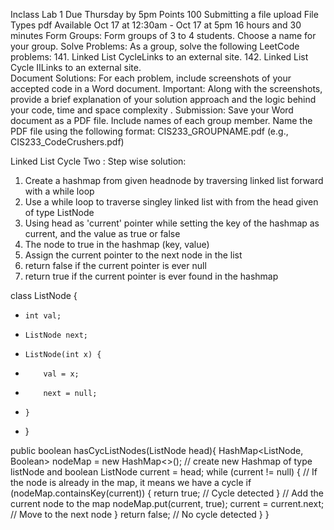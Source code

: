 Inclass Lab 1
Due Thursday by 5pm Points 100 Submitting a file upload File Types pdf Available Oct 17 at 12:30am - Oct 17 at 5pm 16 hours and 30 minutes
Form Groups: Form groups of 3 to 4 students. Choose a name for your group.
Solve Problems: As a group, solve the following LeetCode problems:
141. Linked List CycleLinks to an external site.
142. Linked List Cycle IILinks to an external site.  
Document Solutions:
For each problem, include screenshots of your accepted code in a Word document.
Important: Along with the screenshots, provide a brief explanation of your solution approach and the logic behind your code, time and space complexity .
Submission:
Save your Word document as a PDF file. Include names of each group member.
Name the PDF file using the following format: CIS233_GROUPNAME.pdf (e.g., CIS233_CodeCrushers.pdf)


Linked List Cycle Two : 
Step wise solution:
1. Create a hashmap from given headnode by traversing linked list forward with a while loop
2. Use a while loop to traverse singley linked list with from the head given of type ListNode
3. Using head as 'current' pointer while setting the key of the hashmap as current, and the value as true or false 
4. The node to true in the hashmap (key, value)
3. Assign the current pointer to the next node in the list
4. return false if the current pointer is ever null
5. return true if the current pointer is ever found in the hashmap


class ListNode {
 *     int val;
 *     ListNode next;
 *     ListNode(int x) {
 *         val = x;
 *         next = null;
 *     }
 * }

public boolean hasCycListNodes(ListNode head){
    HashMap<ListNode, Boolean> nodeMap = new HashMap<>(); // create new Hashmap of type listNode and boolean 
    ListNode current = head;
    while (current != null) {
        // If the node is already in the map, it means we have a cycle
        if (nodeMap.containsKey(current)) {
            return true; // Cycle detected
        }
        // Add the current node to the map
        nodeMap.put(current, true);
        current = current.next; // Move to the next node
    }
    return false; // No cycle detected
    }
    }